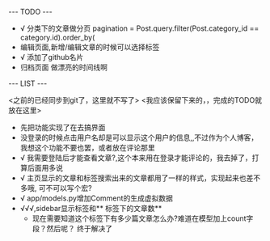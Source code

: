 --- TODO ---
* √ 分类下的文章做分页
    pagination = Post.query.filter(Post.category_id == category.id).order_by(
*  编辑页面,新增/编辑文章的时候可以选择标签
* √ 添加了github名片
* 归档页面
    做漂亮的时间线啊




--- LIST ---

<之前的已经同步到git了，这里就不写了>
<我应该保留下来的，，完成的TODO就放在这里>
* 先把功能实现了在去搞界面
* 没登录的时候点击用户名却是可以显示这个用户的信息,,不过作为个人博客，我想这个功能不要也罢，或者放在评论那里
* √ 我需要登陆后才能查看文章?,这个本来用在登录才能评论的，我去掉了，打算后面用多说
* √ 主页显示的文章和标签搜索出来的文章都用了一样的样式，实现起来也差不多哦, 可不可以写个宏?
* √ app/models.py增加Comment的生成虚拟数据
* √√√,sidebar显示标签和** 标签下的文章数**
    * 现在需要知道这个标签下有多少篇文章怎么办?难道在模型加上count字段？然后呢？
        终于解决了
